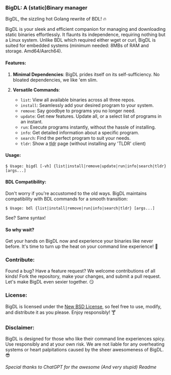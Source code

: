 ### BigDL: A (static)Binary manager

BigDL, the sizzling hot Golang rewrite of BDL! 🔥

BigDL is your sleek and efficient companion for managing and downloading static binaries effortlessly. It flaunts its independence, requiring nothing but a Linux system.
Unlike BDL which required either wget or curl, BigDL is suited for embedded systems (minimum needed: 8MBs of RAM and storage. Amd64/Aarch64).

#### Features:

1. **Minimal Dependencies**: BigDL prides itself on its self-sufficiency. No bloated dependencies, we like 'em slim.

2. **Versatile Commands**:
   - `list`: View all available binaries across all three repos.
   - `install`: Seamlessly add your desired program to your system.
   - `remove`: Say goodbye to programs you no longer need.
   - `update`: Get new features. Update all, or a select list of programs in an instant.
   - `run`: Execute programs instantly, without the hassle of installing.
   - `info`: Get detailed information about a specific program.
   - `search`: Find the perfect program to suit your needs.
   - `tldr`: Show a <abbr title="Details: its just an alias to 'bigdl run tlrc'">tldr</abbr> page (without installing any 'TLDR' client)


#### Usage:

```
$ Usage: bigdl [-vh] {list|install|remove|update|run|info|search|tldr} [args...]
```

#### BDL Compatibility:

Don't worry if you're accustomed to the old ways. BigDL maintains compatibility with BDL commands for a smooth transition:

```
$ Usage: bdl {list|install|remove|run|info|search|tldr} [args...]
```
See? Same syntax!

#### So why wait?

Get your hands on BigDL now and experience your binaries like never before. It's time to turn up the heat on your command line experience! 🚀

### Contribute:

Found a bug? Have a feature request? We welcome contributions of all kinds! Fork the repository, make your changes, and submit a pull request. Let's make BigDL even sexier together. 😏

### License:

BigDL is licensed under the [New BSD License](LICENSE), so feel free to use, modify, and distribute it as you please. Enjoy responsibly! 🍸

### Disclaimer:

BigDL is designed for those who like their command line experiences spicy. Use responsibly and at your own risk. We are not liable for any overheating systems or heart palpitations caused by the sheer awesomeness of BigDL. 😎

###### Special thanks to ChatGPT for the awesome (And very stupid) Readme
